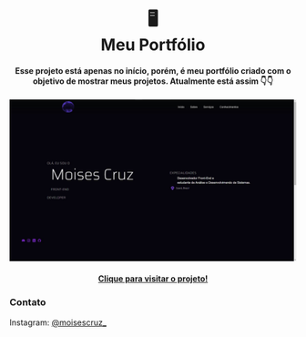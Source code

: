 <h1 align="center">
 🖥<br>Meu Portfólio
</h1>

<h4 align="center">
  Esse projeto está apenas no início, porém, é meu portfólio criado com o objetivo de mostrar meus projetos. Atualmente está assim 👇👇
</h4>

<img src="resultado.JPG" alt="resultado do projeto">

<h4 align="center"><a href="https://codemoises.vercel.app/#">Clique para visitar o projeto!</a></h4>

<h3>Contato</h3>
Instagram: <a href="https://www.instagram.com/moisescruz_/">@moisescruz_</a>
